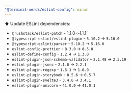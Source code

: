 ```yaml
---
"@terminal-nerds/eslint-config": minor
---
```


⬆️ Update ESLint dependencies:

-   `@rushstack/eslint-patch` - 1.1.0`->`1.1.1`
-   `@typescript-eslint/eslint-plugin` - `5.10.2` -> `5.16.0`
-   `@typescript-eslint/parser` - `5.10.2` -> `5.16.0`
-   `eslint-config-prettier` - `8.3.0` -> `8.5.0`
-   `eslint-define-config` - `1.2.4` -> `1.3.0`
-   `eslint-plugin-json-schema-validator` - `2.1.48` -> `2.3.19`
-   `eslint-plugin-jsonc` - `2.1.0` -> `2.2.1`
-   `eslint-plugin-regexp` - `1.5.1` -> `1.6.0`
-   `eslint-plugin-storybook` - `0.5.6` -> `0.5.7`
-   `eslint-plugin-svelte3` - `3.4.0` -> `3.4.1`
-   `eslint-plugin-unicorn` - `41.0.0` -> `41.0.1`
